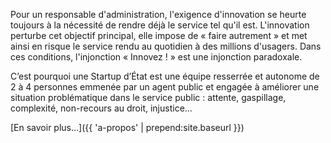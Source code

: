 Pour un responsable d'administration, l'exigence d'innovation se heurte toujours à la nécessité de rendre déjà le service tel qu'il est. L'innovation perturbe cet objectif principal, elle impose de «&nbsp;faire autrement&nbsp;» et met ainsi en risque le service rendu au quotidien à des millions d'usagers. Dans ces conditions, l'injonction «&nbsp;Innovez !&nbsp;» est une injonction paradoxale.

C’est pourquoi une Startup d’État est une équipe resserrée et autonome de 2 à 4 personnes emmenée par un agent public et engagée à améliorer une situation problématique dans le service public&nbsp;: attente, gaspillage, complexité, non-recours au droit, injustice…

[En savoir plus…]({{ 'a-propos' | prepend:site.baseurl }})

